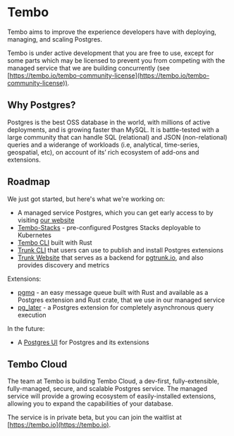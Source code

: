 # Tembo

Tembo aims to improve the experience developers have with deploying, managing, and scaling
Postgres.

Tembo is under active development that you are free to use, except for some parts which may be
licensed to prevent you from competing with the managed service that we are building concurrently
(see [https://tembo.io/tembo-community-license](https://tembo.io/tembo-community-license)).

## Why Postgres?

Postgres is the best OSS database in the world, with millions of active deployments, and is growing faster
than MySQL. It is battle-tested with a large community that can handle SQL (relational) and JSON
(non-relational) queries and a widerange of workloads (i.e, analytical, time-series, geospatial, etc),
on account of its’ rich ecosystem of add-ons and extensions.

## Roadmap

We just got started, but here's what we're working on:

* A managed service Postgres, which you can get early access to by visiting
  [our website](https://tembo.io)
* [Tembo-Stacks](https://github.com/tembo-io/tembo-stacks) - pre-configured Postgres Stacks deployable to Kubernetes
* [Tembo CLI](https://github.com/tembo-io/tembo-cli) built with Rust
* [Trunk CLI](https://github.com/tembo-io/trunk/tree/main/cli) that users can use to publish and install Postgres extensions
* [Trunk Website](https://github.com/tembo-io/trunk/tree/main/registry) that serves as a backend for [pgtrunk.io](https://pgtrunk.io), and also provides discovery and metrics

Extensions:
* [pgmq](https://github.com/tembo-io/pgmq) - an easy message queue built with Rust and available as a Postgres extension and Rust crate, that we use in our managed service
* [pg_later](https://github.com/tembo-io/pg_later) - a Postgres extension for completely asynchronous query execution

In the future:

* A [Postgres UI](https://github.com/tembo-io/pgUI) for Postgres and its extensions

## Tembo Cloud

The team at Tembo is building Tembo Cloud, a dev-first, fully-extensible, fully-managed, secure, and
scalable Postgres service. The managed service will provide a growing ecosystem of easily-installed
extensions, allowing you to expand the capabilities of your database.

The service is in private beta, but you can join the waitlist at [https://tembo.io](https://tembo.io).
